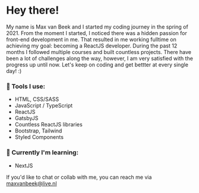 # Hey there!

My name is Max van Beek and I started my coding journey in the spring of 2021. From the moment I started, I noticed there was a hidden passion for front-end development in me. That resulted in me working fulltime on achieving my goal: becoming a ReactJS developer. During the past 12 months I followed multiple courses and built countless projects. There have been a lot of challenges along the way, however, I am very satisfied with the progress up until now. Let's keep on coding and get bettter at every single day! :)


### :hammer: Tools I use:
- HTML, CSS/SASS
- JavaScript / TypeScript
- ReactJS
- GatsbyJS
- Countless ReactJS libraries
- Bootstrap, Tailwind
- Styled Components


###  :seedling: Currently I'm learning:
- NextJS

If you'd like to chat or collab with me, you can reach me via maxvanbeek@live.nl

